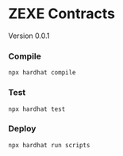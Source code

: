 # ZEXE Contracts
Version 0.0.1

### Compile
`npx hardhat compile`
### Test
`npx hardhat test`
### Deploy
`npx hardhat run scripts`
